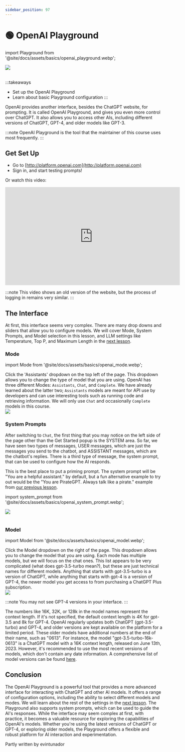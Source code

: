 ```yaml
---
sidebar_position: 97
---
```


# 🟢 OpenAI Playground

import Playground from '@site/docs/assets/basics/openai_playground.webp';

<div style={{textAlign: 'center'}}>
    <img src={Playground} className="img-docs" style={{width: "80%"}}/>
</div>
<br/>

:::takeaways
- Set up the OpenAI Playground
- Learn about basic Playground configuration
:::



OpenAI provides another interface, besides the ChatGPT website, for prompting. It is called OpenAI Playground, and gives you even more control over ChatGPT. It also allows you to access other AIs, including different versions of ChatGPT, GPT-4, and older models like GPT-3.

:::note
OpenAI Playground is the tool that the maintainer of this course uses most frequently.
:::

## Get Set Up

- Go to [http://platform.openai.com](http://platform.openai.com)
- Sign in, and start testing prompts!

Or watch this video:

<iframe width="560" height="315" src="https://www.youtube.com/embed/6OD14rpokRw" title="YouTube video player" frameBorder="0" allow="accelerometer; autoplay; clipboard-write; encrypted-media; gyroscope; picture-in-picture; web-share" allowFullScreen></iframe>

:::note
This video shows an old version of the website, but the process of logging in remains very similar.
:::

## The Interface

At first, this interface seems very complex. There are many drop downs and sliders that allow you to configure models. We will cover Mode, System Prompts, and Model selection in this lesson, and LLM settings like Temperature, Top P, and Maximum Length in the [next lesson](https://learnprompting.org/docs/basics/configuration_hyperparameters).

### Mode

import Mode from '@site/docs/assets/basics/openai_mode.webp';

<div className="flex flex-col sm:flex-row justify-between">
  <div>
    Click the 'Assistants' dropdown on the top left of the page. This dropdown allows you to change the type of model that you are using. OpenAI has three different Modes: <code>Assistants</code>, <code>Chat</code>, and <code>Complete</code>. We have already learned about the latter two; <code>Assistants</code> models are meant for API use by developers and can use interesting tools such as running code and retrieving information. We will only use <code>Chat</code> and occasionally <code>Complete</code> models in this course.
  </div>
  <div className="mt-4 sm:mt-0 sm:ml-auto">
    <img src={Mode} className="img-docs w-20 sm:w-auto" />
  </div>
</div>

### System Prompts

After switching to <code>Chat</code>, the first thing that you may notice on the left side of the page other than the Get Started popup is the SYSTEM area. So far, we have seen two types of messages, USER messages, which are just the messages you send to the chatbot, and ASSISTANT messages, which are the chatbot's replies. There is a third type of message, the system prompt, that can be used to configure how the AI responds. 

This is the best place to put a priming prompt. The system prompt will be "You are a helpful assistant." by default, but a fun alternative example to try out would be the "You are PirateGPT. Always talk like a pirate." example from [our previous lesson](https://learnprompting.org/docs/basics/priming_prompt).

import system_prompt from '@site/docs/assets/basics/openai_system_prompt.webp';

<div style={{textAlign: 'center'}}>
    <img src={system_prompt} className="img-docs" style={{width: "80%"}}/>
</div>
<br/>

### Model

import Model from '@site/docs/assets/basics/openai_model.webp';

<div className="flex flex-col sm:flex-row justify-between">
  <div>
    Click the Model dropdown on the right of the page. This dropdown allows you to change the model that you are using. Each mode has multiple models, but we will focus on the chat ones. This list appears to be very complicated (what does gpt-3.5-turbo mean?), but these are just technical names for different models. Anything that starts with gpt-3.5-turbo is a version of ChatGPT, while anything that starts with gpt-4 is a version of GPT-4, the newer model you get access to from purchasing a ChatGPT Plus subscription.

  </div>
  <div className="mt-4 sm:mt-0 sm:ml-auto">
    <img src={Model} className="img-docs w-20 sm:w-auto" />
  </div>
</div>

:::note
You may not see GPT-4 versions in your interface.
:::

The numbers like 16K, 32K, or 128k in the model names represent the context length. If it's not specified, the default context length is 4K for gpt-3.5 and 8k for GPT-4. OpenAI regularly updates both ChatGPT (gpt-3.5-turbo) and GPT-4, and older versions are kept available on the platform for a limited period. These older models have additional numbers at the end of their name, such as "0613". For instance, the model "gpt-3.5-turbo-16k-0613" is a ChatGPT model with a 16K context length, released on June 13th, 2023. However, it's recommended to use the most recent versions of models, which don't contain any date information. A comprehensive list of model versions can be found [here](https://platform.openai.com/docs/models/gpt-4).

## Conclusion

The OpenAI Playground is a powerful tool that provides a more advanced interface for interacting with ChatGPT and other AI models. It offers a range of configuration options, including the ability to select different models and modes. We will learn about the rest of the settings in the [next lesson](https://learnprompting.org/docs/basics/configuration_hyperparameters). The Playground also supports system prompts, which can be used to guide the AI's responses. While the interface may seem complex at first, with practice, it becomes a valuable resource for exploring the capabilities of OpenAI's models. Whether you're using the latest versions of ChatGPT or GPT-4, or exploring older models, the Playground offers a flexible and robust platform for AI interaction and experimentation.

Partly written by evintunador